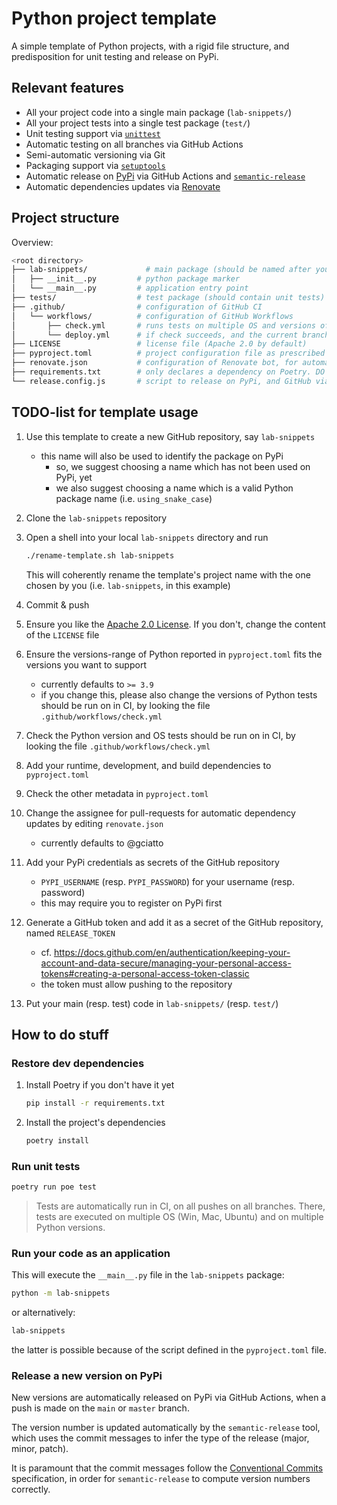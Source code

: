 # Python project template

A simple template of Python projects, with a rigid file structure, and predisposition for unit testing and release on PyPi.

## Relevant features

- All your project code into a single main package (`lab-snippets/`)
- All your project tests into a single test package (`test/`)
- Unit testing support via [`unittest`](https://docs.python.org/3/library/unittest.html)
- Automatic testing on all branches via GitHub Actions
- Semi-automatic versioning via Git
- Packaging support via [`setuptools`](https://setuptools.pypa.io/en/latest/setuptools.html)
- Automatic release on [PyPi](https://pypi.org/) via GitHub Actions and [`semantic-release`](https://semantic-release.gitbook.io)
- Automatic dependencies updates via [Renovate](https://docs.renovatebot.com/)

## Project structure

Overview:
```bash
<root directory>
├── lab-snippets/             # main package (should be named after your project)
│   ├── __init__.py         # python package marker
│   └── __main__.py         # application entry point
├── tests/                  # test package (should contain unit tests)
├── .github/                # configuration of GitHub CI
│   └── workflows/          # configuration of GitHub Workflows
│       ├── check.yml       # runs tests on multiple OS and versions of Python
│       └── deploy.yml      # if check succeeds, and the current branch is one of {main, master}, triggers automatic releas on PyPi
├── LICENSE                 # license file (Apache 2.0 by default)
├── pyproject.toml          # project configuration file as prescribed by Poetry
├── renovate.json           # configuration of Renovate bot, for automatic dependency updates
├── requirements.txt        # only declares a dependency on Poetry. DO NOT EDIT THIS FILE
└── release.config.js       # script to release on PyPi, and GitHub via semantic-release
```

## TODO-list for template usage

1. Use this template to create a new GitHub repository, say `lab-snippets`
    - this name will also be used to identify the package on PyPi
        + so, we suggest choosing a name which has not been used on PyPi, yet
        + we also suggest choosing a name which is a valid Python package name (i.e. `using_snake_case`)

2. Clone the `lab-snippets` repository

3. Open a shell into your local `lab-snippets` directory and run
    ```bash
    ./rename-template.sh lab-snippets
    ```

    This will coherently rename the template's project name with the one chosen by you (i.e. `lab-snippets`, in this example)

4. Commit & push

5. Ensure you like the [Apache 2.0 License](https://www.apache.org/licenses/LICENSE-2.0.html). If you don't, change the content of the `LICENSE` file

6. Ensure the versions-range of Python reported in `pyproject.toml` fits the versions you want to support
    + currently defaults to `>= 3.9`
    + if you change this, please also change the versions of Python tests should be run on in CI, by looking the file `.github/workflows/check.yml`

7. Check the Python version and OS tests should be run on in CI, by looking the file `.github/workflows/check.yml`

8. Add your runtime, development, and build dependencies to `pyproject.toml`

9. Check the other metadata in `pyproject.toml`

10. Change the assignee for pull-requests for automatic dependency updates by editing `renovate.json`
    + currently defaults to @gciatto

11. Add your PyPi credentials as secrets of the GitHub repository
    - `PYPI_USERNAME` (resp. `PYPI_PASSWORD`) for your username (resp. password)
    - this may require you to register on PyPi first

12. Generate a GitHub token and add it as a secret of the GitHub repository, named `RELEASE_TOKEN`
    - cf. <https://docs.github.com/en/authentication/keeping-your-account-and-data-secure/managing-your-personal-access-tokens#creating-a-personal-access-token-classic>
    - the token must allow pushing to the repository

13. Put your main (resp. test) code in `lab-snippets/` (resp. `test/`)

## How to do stuff

### Restore dev dependencies

1. Install Poetry if you don't have it yet
    ```bash
    pip install -r requirements.txt
    ```

2. Install the project's dependencies
    ```bash
    poetry install
    ```

### Run unit tests

```bash
poetry run poe test
```

> Tests are automatically run in CI, on all pushes on all branches.
> There, tests are executed on multiple OS (Win, Mac, Ubuntu) and on multiple Python versions.

### Run your code as an application

This will execute the `__main__.py` file in the `lab-snippets` package:
```bash
python -m lab-snippets
```

or alternatively:
```bash
lab-snippets
```

the latter is possible because of the script defined in the `pyproject.toml` file.

### Release a new version on PyPi

New versions are automatically released on PyPi via GitHub Actions, when a push is made on the `main` or `master` branch.

The version number is updated automatically by the `semantic-release` tool, which uses the commit messages to infer the type of the release (major, minor, patch).

It is paramount that the commit messages follow the [Conventional Commits](https://www.conventionalcommits.org/en/v1.0.0/) specification,
in order for `semantic-release` to compute version numbers correctly.

